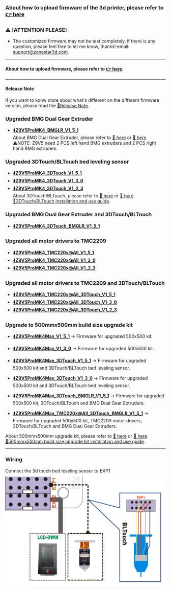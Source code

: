 ### About how to upload firmware of the 3d printer, please refer to [:point_right: here](https://github.com/ZONESTAR3D/Firmware/tree/master/Z9/Z9V5/bin#how-to-upload-firmware-to-z9v5pro)

### :warning: !ATTENTION PLEASE!
- The customized firmware may not be test completely, if there is any question, please feel free to let me know, thanks! email: support@zonestar3d.com

-----
#### About how to upload firmware, please refer to [:point_right: here][Upload_Guide].

-----
#### Release Note
If you want to konw more about what's different on the different firmware version, please read the [:book:Release Note](https://github.com/ZONESTAR3D/Firmware/tree/master/Z9/Z9V5/bin/Z9V5Pro-MK4/beta).

### Upgraded BMG Dual Gear Extruder
- **[:arrow_down:Z9V5ProMK4_BMGLR_V1_5_1](./Z9V5ProMK4_BMGLR_V1_5_1.zip)**          
About BMG Dual Gear Extruder, please refer to [:gift: here][BMG_ALI] or [:gift: here][BMG_SPY]   
:warning:NOTE: Z9V5 need 2 PCS left hand BMG extruders and 2 PCS right hand BMG extruders.

### Upgraded 3DTouch/BLTouch bed leveling sensor
- **[:arrow_down:Z9V5ProMK4_3DTouch_V1_5_1](./Z9V5ProMK4_3DTouch_V1_5_1.zip)**
- **[:arrow_down:Z9V5ProMK4_3DTouch_V1_3_0](./Z9V5ProMK4_3DTouch_V1_3_0.zip)** 
- **[:arrow_down:Z9V5ProMK4_3DTouch_V1_2_3](./Z9V5ProMK4_3DTouch_V1_2_3.zip)**      
About 3DTouch/BLTouch, please refer to [:gift: here][3DTouch_ALI] or [:gift: here][3DTouch_SPY].    
[:book:3DTouch/BLTouch installation and use guide][3DTouch_Guide].      

### Upgraded BMG Dual Gear Extruder and 3DTouch/BLTouch
- **[:arrow_down:Z9V5ProMK4_3DTouch_BMGLR_V1_5_1](./Z9V5ProMK4_3DTouch_BMGLR_V1_5_1.zip)**

### Upgraded all motor drivers to TMC2209
- **[:arrow_down:Z9V5ProMK4_TMC220x@All_V1_5_1](./Z9V5ProMK4_TMC220x@All_V1_5_1.zip)**
- **[:arrow_down:Z9V5ProMK4_TMC220x@All_V1_3_0](./Z9V5ProMK4_TMC220x@All_V1_3_0.zip)**
- **[:arrow_down:Z9V5ProMK4_TMC220x@All_V1_2_3](./Z9V5ProMK4_TMC220x@All_V1_2_3.zip)**

### Upgraded all motor drivers to TMC2209 and 3DTouch/BLTouch
- **[:arrow_down:Z9V5ProMK4_TMC220x@All_3DTouch_V1_5_1](./Z9V5ProMK4_TMC220x@All_3DTouch_V1_5_1.zip)**
- **[:arrow_down:Z9V5ProMK4_TMC220x@All_3DTouch_V1_3_0](./Z9V5ProMK4_TMC220x@All_3DTouch_V1_3_0.zip)**
- **[:arrow_down:Z9V5ProMK4_TMC220x@All_3DTouch_V1_2_3](./Z9V5ProMK4_TMC220x@All_3DTouch_V1_2_3.zip)**

### Upgrade to 500mmx500mm build size upgrade kit
- **[:arrow_down:Z9V5ProMK4Max_V1_5_1](./Z9V5ProMK4Max_V1_5_1.zip)** -> Firmware for upgraded 500x500 kit.         
- **[:arrow_down:Z9V5ProMK4Max_V1_3_0](./Z9V5ProMK4Max_V1_3_0.zip)** -> Firmware for upgraded 500x500 kit.     

- **[:arrow_down:Z9V5ProMK4Max_3DTouch_V1_5_1](./Z9V5ProMK4Max_3DTouch_V1_5_1.zip)** -> Firmware for upgraded 500x500 kit and 3DTouch/BLTouch bed leveling sensor.          
- **[:arrow_down:Z9V5ProMK4Max_3DTouch_V1_3_0](./Z9V5ProMK4Max_3DTouch_V1_3_0.zip)** -> Firmware for upgraded 500x500 kit and 3DTouch/BLTouch bed leveling sensor.          

- **[:arrow_down:Z9V5ProMK4Max_3DTouch_BMGLR_V1_5_1](./Z9V5ProMK4Max_3DTouch_BMGLR_V1_5_1.zip)** -> Firmware for upgraded 500x500 kit, 3DTouch/BLTouch and BMG Dual Gear Extruders.           

- **[:arrow_down:Z9V5ProMK4Max_TMC220x@All_3DTouch_BMGLR_V1_5_1](./Z9V5ProMK4Max_TMC220x@All_3DTouch_BMGLR_V1_5_1.zip)** -> Firmware for upgraded 500x500 kit, TMC2209 motor drivers, 3DTouch/BLTouch and BMG Dual Gear Extruders.        

About 500mmx500mm upgrade kit, please refer to [:gift: here][UK_9V5_500_SPY] or [:gift: here][UK_9V5_500_ALI].     
[:book:500mmx500mm build size upgrade kit installation and use guide][500x500Kit_Guide].     


-----
### Wiring
Connect the 3d touch bed leveling sensor to EXP1  
![](Wiring_3DTouch.png)


[3DTouch_ALI]: https://www.aliexpress.com/item/1005001464420529.html
[3DTouch_SPY]: https://www.zonestar3dshop.com/products/3d-touch-bltouch-bed-auto-leveling-sensor-for-3d-printers
[BMG_ALI]: https://www.aliexpress.com/item/1005003473360998.html
[BMG_SPY]: https://www.zonestar3dshop.com/products/zonestar-dual-gear-extruder-dual-drive-extruder-upgrade-bowden-extruder-1-75mm-filament-3d-printer-parts
[UK_9V5_500_ALI]: https://www.aliexpress.com/item/1005005625336328.html
[UK_9V5_500_SPY]: https://www.zonestar3dshop.com/products/zonestar-z9v5-500x500mm-large-printing-size-upgrade-kit-parts
[3DTouch_Guide]: https://github.com/ZONESTAR3D/Upgrade-kit-guide/tree/main/Bed_Leveling_Sensor/3DTouch
[500x500Kit_Guide]: https://github.com/ZONESTAR3D/Upgrade-kit-guide/tree/main/Z9V5_500x500
[Upload_Guide]: https://github.com/ZONESTAR3D/Firmware/tree/master/Z9/Z9V5/bin#how-to-upload-firmware-to-z9v5pro